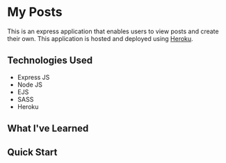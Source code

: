 # My Posts

This is an express application that enables users to view posts and create their own. This application is hosted and deployed using [Heroku](https://myposts-mo.herokuapp.com/).

## Technologies Used

- Express JS
- Node JS
- EJS
- SASS
- Heroku

## What I've Learned

## Quick Start
